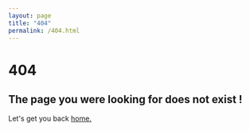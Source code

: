 ```yaml
---
layout: page
title: "404"
permalink: /404.html
--- 
```


<h1><strong> 404 </strong></h1>
<h2> The page you were looking for does not exist ! </h2>
<p> Let's get you back <a href="https://riversouls.art/">home.</a></p>

